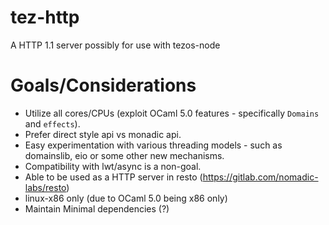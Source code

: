 # tez-http
A HTTP 1.1 server possibly for use with tezos-node

# Goals/Considerations
- Utilize all cores/CPUs (exploit OCaml 5.0 features - specifically `Domains` and `effects`).
- Prefer direct style api vs monadic api.
- Easy experimentation with various threading models - such as domainslib, eio or some other new mechanisms.
- Compatibility with lwt/async is a non-goal.
- Able to be used as a HTTP server in resto (https://gitlab.com/nomadic-labs/resto)
- linux-x86 only (due to OCaml 5.0 being x86 only) 
- Maintain Minimal dependencies (?)
